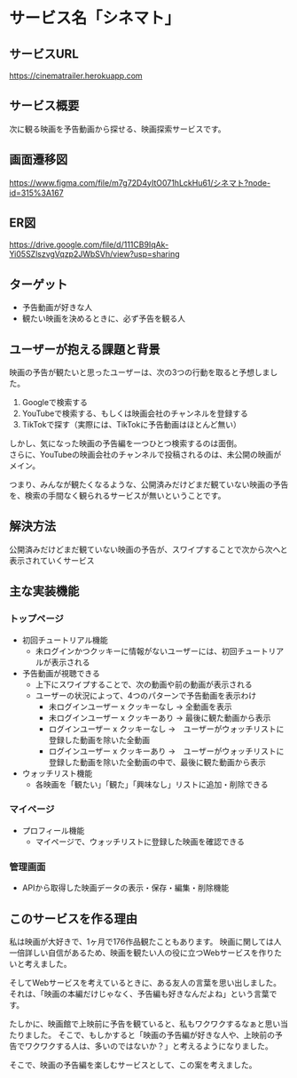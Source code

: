 # サービス名「シネマト」

## サービスURL
https://cinematrailer.herokuapp.com

## サービス概要
次に観る映画を予告動画から探せる、映画探索サービスです。

## 画面遷移図
https://www.figma.com/file/m7g72D4yItO071hLckHu61/シネマト?node-id=315%3A167

## ER図
https://drive.google.com/file/d/111CB9IqAk-Yi05SZlszvgVqzp2JWbSVh/view?usp=sharing

## ターゲット
- 予告動画が好きな人
- 観たい映画を決めるときに、必ず予告を観る人

## ユーザーが抱える課題と背景
映画の予告が観たいと思ったユーザーは、次の3つの行動を取ると予想しました。

1. Googleで検索する
1. YouTubeで検索する、もしくは映画会社のチャンネルを登録する
1. TikTokで探す（実際には、TikTokに予告動画はほとんど無い）

しかし、気になった映画の予告編を一つひとつ検索するのは面倒。  
さらに、YouTubeの映画会社のチャンネルで投稿されるのは、未公開の映画がメイン。

つまり、みんなが観たくなるような、公開済みだけどまだ観ていない映画の予告を、検索の手間なく観られるサービスが無いということです。

## 解決方法
公開済みだけどまだ観ていない映画の予告が、スワイプすることで次から次へと表示されていくサービス  

## 主な実装機能
### トップページ
- 初回チュートリアル機能
    - 未ログインかつクッキーに情報がないユーザーには、初回チュートリアルが表示される
- 予告動画が視聴できる
    - 上下にスワイプすることで、次の動画や前の動画が表示される
    - ユーザーの状況によって、4つのパターンで予告動画を表示わけ
        - 未ログインユーザー x クッキーなし → 全動画を表示
        - 未ログインユーザー x クッキーあり → 最後に観た動画から表示
        - ログインユーザー x クッキーなし →　ユーザーがウォッチリストに登録した動画を除いた全動画
        - ログインユーザー x クッキーあり →　ユーザーがウォッチリストに登録した動画を除いた全動画の中で、最後に観た動画から表示
- ウォッチリスト機能
    - 各映画を「観たい」「観た」「興味なし」リストに追加・削除できる

### マイページ
- プロフィール機能
    - マイページで、ウォッチリストに登録した映画を確認できる

### 管理画面
- APIから取得した映画データの表示・保存・編集・削除機能

## このサービスを作る理由
私は映画が大好きで、1ヶ月で176作品観たこともあります。
映画に関しては人一倍詳しい自信があるため、映画を観たい人の役に立つWebサービスを作りたいと考えました。

そしてWebサービスを考えているときに、ある友人の言葉を思い出しました。
それは、「映画の本編だけじゃなく、予告編も好きなんだよね」という言葉です。

たしかに、映画館で上映前に予告を観ていると、私もワクワクするなぁと思い当たりました。
そこで、もしかすると「映画の予告編が好きな人や、上映前の予告でワクワクする人は、多いのではないか？」と考えるようになりました。

そこで、映画の予告編を楽しむサービスとして、この案を考えました。
